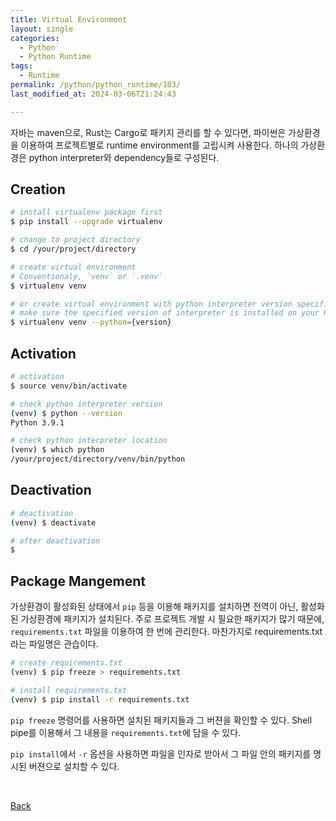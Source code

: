 ```yaml
---
title: Virtual Environment
layout: single
categories:
  - Python
  - Python Runtime
tags:
  - Runtime
permalink: /python/python_runtime/103/
last_modified_at: 2024-03-06T21:24:43

---
```


자바는 maven으로, Rust는 Cargo로 패키지 관리를 할 수 있다면,
파이썬은 가상환경을 이용하여 프로젝트별로 runtime environment를 고립시켜 사용한다.
하나의 가상환경은 python interpreter와 dependency들로 구성된다.

## Creation

```sh
# install virtualenv package first
$ pip install --upgrade virtualenv

# change to project directory
$ cd /your/project/directory

# create virtual environment
# Conventionaly, `venv` or `.venv`
$ virtualenv venv

# or create virtual environment with python interpreter version specified
# make sure the specified version of interpreter is installed on your PC
$ virtualenv venv --python={version}
```

## Activation

```sh
# activation
$ source venv/bin/activate

# check python interpreter version
(venv) $ python --version
Python 3.9.1

# check python interpreter location
(venv) $ which python
/your/project/directory/venv/bin/python
```

## Deactivation

```sh
# deactivation
(venv) $ deactivate

# after deactivation
$ 
```

## Package Mangement

가상환경이 활성화된 상태에서 `pip` 등을 이용해 패키지를 설치하면 전역이 아닌, 활성화된 가상환경에 패키지가 설치된다.
주로 프로젝트 개발 시 필요한 패키지가 많기 때문에, `requirements.txt` 파일을 이용하여 한 번에 관리한다.
마찬가지로 requirements.txt라는 파일명은 관습이다.

```sh
# create requirements.txt
(venv) $ pip freeze > requirements.txt

# install requirements.txt
(venv) $ pip install -r requirements.txt
```

`pip freeze` 명령어를 사용하면 설치된 패키지들과 그 버젼을 확인할 수 있다.
Shell pipe를 이용해서 그 내용을 `requirements.txt`에 담을 수 있다.

`pip install`에서 `-r` 옵션을 사용하면 파일을 인자로 받아서 그 파일 안의 패키지를 명시된 버젼으로 설치할 수 있다.

<br>

[Back](/python/python_runtime/)